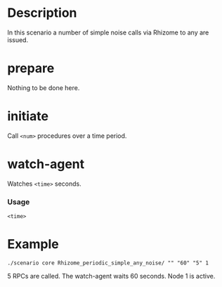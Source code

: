 # Description
In this scenario a number of simple noise calls via Rhizome to any are issued.

# prepare
Nothing to be done here.

# initiate
Call `<num>` procedures over a time period.

# watch-agent
Watches `<time>` seconds.

### Usage
```
<time>
```

# Example
```
./scenario core Rhizome_periodic_simple_any_noise/ "" "60" "5" 1
```

5 RPCs are called. The watch-agent waits 60 seconds. Node 1 is active.
